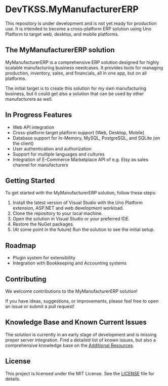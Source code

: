 # DevTKSS.MyManufacturerERP

This repository is under development and is not yet ready for production use. It is intended to become a cross-platform ERP solution using Uno Platform to target web, desktop, and mobile platforms.

## The MyManufacturerERP solution

MyManufacturerERP is a comprehensive ERP solution designed for highly scalable manufacturing business needcases. It provides tools for managing production, inventory, sales, and financials, all in one app, but on all platforms.

The initial target is to create this solution for my own manufacturing business, but it could get also a solution that can be used by other manufacturers as well.

## In Progress Features

- Web API integration
- Cross-platform target platform support (Web, Desktop, Mobile)
- Database support for In-Memory, MySQL, PostgreSQL, and SQLite (on the client)
- User authentication and authorization
- Support for multiple languages and cultures
- Integration of E-Commerce Marketplace API of e.g. Etsy as sales channel for manufacturers

## Getting Started

To get started with the MyManufacturerERP solution, follow these steps:

1. Install the latest version of Visual Studio with the Uno Platform extension, ASP.NET and web development workload.
1. Clone the repository to your local machine.
1. Open the solution in Visual Studio or your preferred IDE.
1. Restore the NuGet packages.
1. (At some point in the future) Run the solution to see the initial setup.

## Roadmap

- Plugin system for extensibility
- Integration with Bookkeeping and Accounting systems

## Contributing

We welcome contributions to the MyManufacturerERP solution!

If you have ideas, suggestions, or improvements, please feel free to open an issue or submit a pull request!

## Knowledge Base and Known Current Issues

The solution is currently in an early stage of development and is missing proper server integration.
Find a detailed list of known issues, but also a comprehensive knowledge base on the [Additional Resources](./Additional-References-Readme.md).

## License

This project is licensed under the MIT License. See the [LICENSE](./LICENSE.md) file for details.
